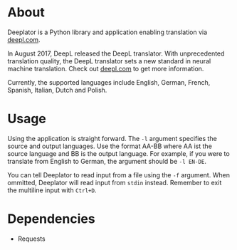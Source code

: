 # About
Deeplator is a Python library and application enabling translation via [deepl.com](https://www.deepl.com/translator).

In August 2017, DeepL released the DeepL translator.
With unprecedented translation quality, the DeepL translator sets a new standard in neural machine translation.
Check out [deepl.com](https://www.deepl.com/press.html) to get more information.

Currently, the supported languages include English, German, French, Spanish, Italian, Dutch and Polish.

# Usage
Using the application is straight forward.
The `-l` argument specifies the source and output languages.
Use the format AA-BB where AA ist the source language and BB is the output language.
For example, if you were to translate from English to German, the argument should be `-l EN-DE`.

You can tell Deeplator to read input from a file using the `-f` argument.
When ommitted, Deeplator will read input from `stdin` instead.
Remember to exit the multiline input with `Ctrl+D`.

# Dependencies
- Requests
